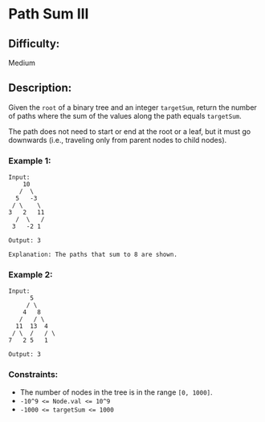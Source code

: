 # Path Sum III

## Difficulty: 
Medium

## Description: 
Given the `root` of a binary tree and an integer `targetSum`, return the number of paths where the sum of the values along the path equals `targetSum`.

The path does not need to start or end at the root or a leaf, but it must go downwards (i.e., traveling only from parent nodes to child nodes).

### Example 1:

```
Input:
    10
   /  \
  5   -3
 / \    \
3   2   11
  /  \   /
 3   -2 1

Output: 3

Explanation: The paths that sum to 8 are shown.
```

### Example 2:

```
Input:
      5
     / \
    4   8
   /   / \
  11  13  4
 / \  /   / \
7   2 5   1

Output: 3
```

### Constraints:
- The number of nodes in the tree is in the range `[0, 1000]`.
- `-10^9 <= Node.val <= 10^9`
- `-1000 <= targetSum <= 1000`